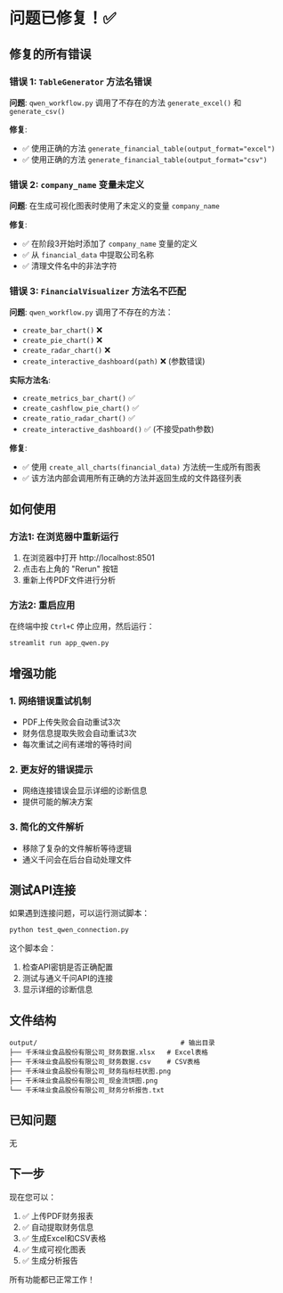 # 问题已修复！✅

## 修复的所有错误

### 错误 1: `TableGenerator` 方法名错误
**问题**: `qwen_workflow.py` 调用了不存在的方法 `generate_excel()` 和 `generate_csv()`

**修复**:
- ✅ 使用正确的方法 `generate_financial_table(output_format="excel")`
- ✅ 使用正确的方法 `generate_financial_table(output_format="csv")`

### 错误 2: `company_name` 变量未定义
**问题**: 在生成可视化图表时使用了未定义的变量 `company_name`

**修复**:
- ✅ 在阶段3开始时添加了 `company_name` 变量的定义
- ✅ 从 `financial_data` 中提取公司名称
- ✅ 清理文件名中的非法字符

### 错误 3: `FinancialVisualizer` 方法名不匹配
**问题**: `qwen_workflow.py` 调用了不存在的方法：
- `create_bar_chart()` ❌
- `create_pie_chart()` ❌
- `create_radar_chart()` ❌
- `create_interactive_dashboard(path)` ❌ (参数错误)

**实际方法名**:
- `create_metrics_bar_chart()` ✅
- `create_cashflow_pie_chart()` ✅
- `create_ratio_radar_chart()` ✅
- `create_interactive_dashboard()` ✅ (不接受path参数)

**修复**:
- ✅ 使用 `create_all_charts(financial_data)` 方法统一生成所有图表
- ✅ 该方法内部会调用所有正确的方法并返回生成的文件路径列表

## 如何使用

### 方法1: 在浏览器中重新运行
1. 在浏览器中打开 http://localhost:8501
2. 点击右上角的 "Rerun" 按钮
3. 重新上传PDF文件进行分析

### 方法2: 重启应用
在终端中按 `Ctrl+C` 停止应用，然后运行：
```bash
streamlit run app_qwen.py
```

## 增强功能

### 1. 网络错误重试机制
- PDF上传失败会自动重试3次
- 财务信息提取失败会自动重试3次
- 每次重试之间有递增的等待时间

### 2. 更友好的错误提示
- 网络连接错误会显示详细的诊断信息
- 提供可能的解决方案

### 3. 简化的文件解析
- 移除了复杂的文件解析等待逻辑
- 通义千问会在后台自动处理文件

## 测试API连接

如果遇到连接问题，可以运行测试脚本：
```bash
python test_qwen_connection.py
```

这个脚本会：
1. 检查API密钥是否正确配置
2. 测试与通义千问API的连接
3. 显示详细的诊断信息

## 文件结构

```
output/                                    # 输出目录
├── 千禾味业食品股份有限公司_财务数据.xlsx   # Excel表格
├── 千禾味业食品股份有限公司_财务数据.csv    # CSV表格
├── 千禾味业食品股份有限公司_财务指标柱状图.png
├── 千禾味业食品股份有限公司_现金流饼图.png
└── 千禾味业食品股份有限公司_财务分析报告.txt
```

## 已知问题

无

## 下一步

现在您可以：
1. ✅ 上传PDF财务报表
2. ✅ 自动提取财务信息
3. ✅ 生成Excel和CSV表格
4. ✅ 生成可视化图表
5. ✅ 生成分析报告

所有功能都已正常工作！

